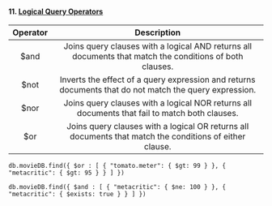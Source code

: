 #### 11. [Logical Query Operators](https://docs.mongodb.com/manual/reference/operator/query-logical/)

**Operator**|**Description**
:-----:|:-----:
$and|Joins query clauses with a logical AND returns all documents that match the conditions of both clauses.
$not|Inverts the effect of a query expression and returns documents that do not match the query expression.
$nor|Joins query clauses with a logical NOR returns all documents that fail to match both clauses.
$or|Joins query clauses with a logical OR returns all documents that match the conditions of either clause.

```
db.movieDB.find({ $or : [ { "tomato.meter": { $gt: 99 } }, { "metacritic": { $gt: 95 } } ] })
```

```
db.movieDB.find({ $and : [ { "metacritic": { $ne: 100 } }, { "metacritic": { $exists: true } } ] })
```
                               